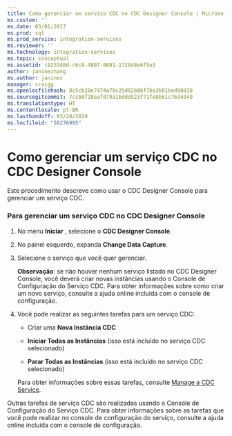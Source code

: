 ```yaml
---
title: Como gerenciar um serviço CDC no CDC Designer Console | Microsoft Docs
ms.custom: ''
ms.date: 03/01/2017
ms.prod: sql
ms.prod_service: integration-services
ms.reviewer: ''
ms.technology: integration-services
ms.topic: conceptual
ms.assetid: c923348d-c6c8-4807-9081-172048e6f5e3
author: janinezhang
ms.author: janinez
manager: craigg
ms.openlocfilehash: 8c5cb28e7474a78c25d82b86f7ba3b81bed90d38
ms.sourcegitcommit: 7ccb8f28eafd79a1bddd523f71fe8b61c7634349
ms.translationtype: HT
ms.contentlocale: pt-BR
ms.lasthandoff: 03/20/2019
ms.locfileid: "58276995"
---
```

# <a name="how-to-manage-a-cdc-service-from-the-cdc-designer-console"></a>Como gerenciar um serviço CDC no CDC Designer Console
  Este procedimento descreve como usar o CDC Designer Console para gerenciar um serviço CDC.  
  
### <a name="to-manage-a-cdc-service-from-the-cdc-designer-console"></a>Para gerenciar um serviço CDC no CDC Designer Console  
  
1.  No menu **Iniciar** , selecione o **CDC Designer Console**.  
  
2.  No painel esquerdo, expanda **Change Data Capture**.  
  
3.  Selecione o serviço que você quer gerenciar.  
  
     **Observação**: se não houver nenhum serviço listado no CDC Designer Console, você deverá criar novas instâncias usando o Console de Configuração do Serviço CDC. Para obter informações sobre como criar um novo serviço, consulte a ajuda online incluída com o console de configuração.  
  
4.  Você pode realizar as seguintes tarefas para um serviço CDC:  
  
    -   Criar uma **Nova Instância CDC**  
  
    -   **Iniciar Todas as Instâncias** (isso está incluído no serviço CDC selecionado)  
  
    -   **Parar Todas as Instâncias** (isso está incluído no serviço CDC selecionado)  
  
     Para obter informações sobre essas tarefas, consulte [Manage a CDC Service](../../integration-services/change-data-capture/manage-a-cdc-service.md).  
  
 Outras tarefas de serviço CDC são realizadas usando o Console de Configuração do Serviço CDC. Para obter informações sobre as tarefas que você pode realizar no console de configuração do serviço, consulte a ajuda online incluída com o console de configuração.  
  
  

